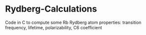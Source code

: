 # Rydberg-Calculations
Code in C to compute some Rb Rydberg atom properties: transition frequency, lifetime, polarizability, C6 coefficient
